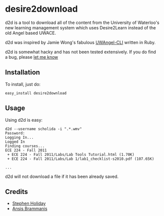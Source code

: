 # desire2download #

d2d is a tool to download all of the content from the University of Waterloo's
new learning management system which uses Desire2Learn instead of the old Angel
based UWACE.

d2d was inspired by Jamie Wong's fabulous [UWAngel-CLI](https://github.com/phleet/UWAngel-CLI)
written in Ruby.

d2d is somewhat hacky and has not been tested extensively. If you do find a bug,
please [let me know](mailto:stephen.holiday@gmail.com)

## Installation ##
To install, just do:

    easy_install desire2download

## Usage ##
Using d2d is easy:

    d2d --username scholida -i ".*.wmv"
    Password: 
    Logging In...
    Logged In
    Finding courses...
    ECE 224 - Fall 2011
     + ECE 224 - Fall 2011/Labs/Lab Tools Tutorial.html (1.70K)
     + ECE 224 - Fall 2011/Labs/Lab 1/lab1_checklist-s2010.pdf (107.65K)
     
    ...


d2d will not download a file if it has been already saved.

## Credits ##
* [Stephen Holiday](http://stephenholiday.com)
* [Ansis Brammanis](https://github.com/aibram)
